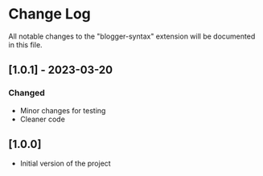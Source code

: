 # Change Log

All notable changes to the "blogger-syntax" extension will be documented in this file.


## [1.0.1] - 2023-03-20
 
### Changed

- Minor changes for testing
- Cleaner code

## [1.0.0]

- Initial version of the project